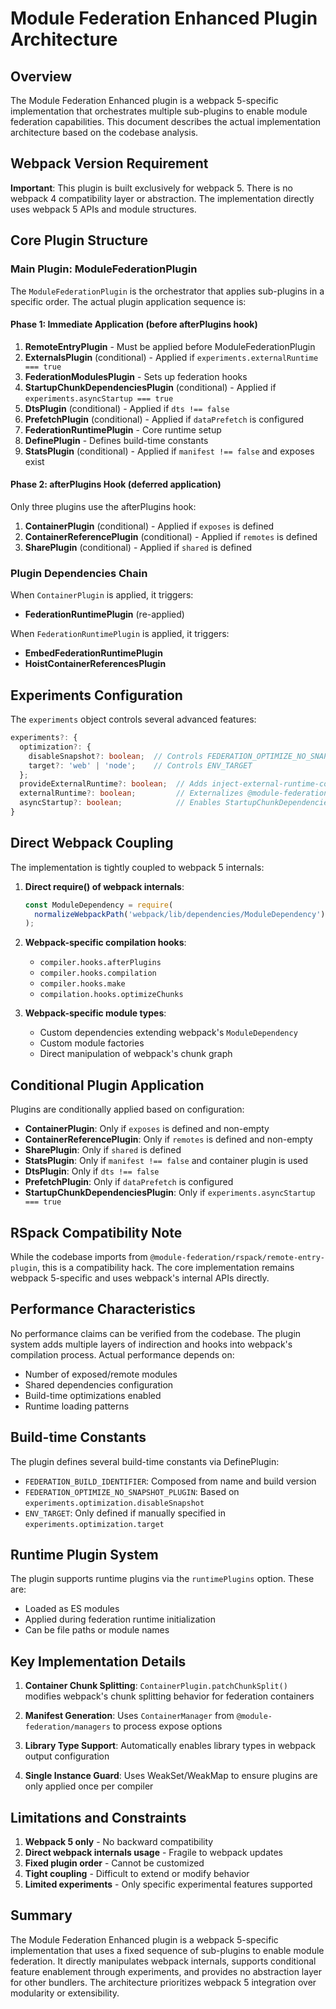 # Module Federation Enhanced Plugin Architecture

## Overview

The Module Federation Enhanced plugin is a webpack 5-specific implementation that orchestrates multiple sub-plugins to enable module federation capabilities. This document describes the actual implementation architecture based on the codebase analysis.

## Webpack Version Requirement

**Important**: This plugin is built exclusively for webpack 5. There is no webpack 4 compatibility layer or abstraction. The implementation directly uses webpack 5 APIs and module structures.

## Core Plugin Structure

### Main Plugin: ModuleFederationPlugin

The `ModuleFederationPlugin` is the orchestrator that applies sub-plugins in a specific order. The actual plugin application sequence is:

#### Phase 1: Immediate Application (before afterPlugins hook)

1. **RemoteEntryPlugin** - Must be applied before ModuleFederationPlugin
2. **ExternalsPlugin** (conditional) - Applied if `experiments.externalRuntime === true`
3. **FederationModulesPlugin** - Sets up federation hooks
4. **StartupChunkDependenciesPlugin** (conditional) - Applied if `experiments.asyncStartup === true`
5. **DtsPlugin** (conditional) - Applied if `dts !== false`
6. **PrefetchPlugin** (conditional) - Applied if `dataPrefetch` is configured
7. **FederationRuntimePlugin** - Core runtime setup
8. **DefinePlugin** - Defines build-time constants
9. **StatsPlugin** (conditional) - Applied if `manifest !== false` and exposes exist

#### Phase 2: afterPlugins Hook (deferred application)

Only three plugins use the afterPlugins hook:

1. **ContainerPlugin** (conditional) - Applied if `exposes` is defined
2. **ContainerReferencePlugin** (conditional) - Applied if `remotes` is defined
3. **SharePlugin** (conditional) - Applied if `shared` is defined

### Plugin Dependencies Chain

When `ContainerPlugin` is applied, it triggers:
- **FederationRuntimePlugin** (re-applied)

When `FederationRuntimePlugin` is applied, it triggers:
- **EmbedFederationRuntimePlugin**
- **HoistContainerReferencesPlugin**

## Experiments Configuration

The `experiments` object controls several advanced features:

```typescript
experiments?: {
  optimization?: {
    disableSnapshot?: boolean;  // Controls FEDERATION_OPTIMIZE_NO_SNAPSHOT_PLUGIN
    target?: 'web' | 'node';    // Controls ENV_TARGET
  };
  provideExternalRuntime?: boolean;  // Adds inject-external-runtime-core-plugin
  externalRuntime?: boolean;         // Externalizes @module-federation/runtime-core
  asyncStartup?: boolean;            // Enables StartupChunkDependenciesPlugin
}
```

## Direct Webpack Coupling

The implementation is tightly coupled to webpack 5 internals:

1. **Direct require() of webpack internals**:
   ```javascript
   const ModuleDependency = require(
     normalizeWebpackPath('webpack/lib/dependencies/ModuleDependency')
   );
   ```

2. **Webpack-specific compilation hooks**:
   - `compiler.hooks.afterPlugins`
   - `compiler.hooks.compilation`
   - `compiler.hooks.make`
   - `compilation.hooks.optimizeChunks`

3. **Webpack-specific module types**:
   - Custom dependencies extending webpack's `ModuleDependency`
   - Custom module factories
   - Direct manipulation of webpack's chunk graph

## Conditional Plugin Application

Plugins are conditionally applied based on configuration:

- **ContainerPlugin**: Only if `exposes` is defined and non-empty
- **ContainerReferencePlugin**: Only if `remotes` is defined and non-empty
- **SharePlugin**: Only if `shared` is defined
- **StatsPlugin**: Only if `manifest !== false` and container plugin is used
- **DtsPlugin**: Only if `dts !== false`
- **PrefetchPlugin**: Only if `dataPrefetch` is configured
- **StartupChunkDependenciesPlugin**: Only if `experiments.asyncStartup === true`

## RSpack Compatibility Note

While the codebase imports from `@module-federation/rspack/remote-entry-plugin`, this is a compatibility hack. The core implementation remains webpack 5-specific and uses webpack's internal APIs directly.

## Performance Characteristics

No performance claims can be verified from the codebase. The plugin system adds multiple layers of indirection and hooks into webpack's compilation process. Actual performance depends on:

- Number of exposed/remote modules
- Shared dependencies configuration
- Build-time optimizations enabled
- Runtime loading patterns

## Build-time Constants

The plugin defines several build-time constants via DefinePlugin:

- `FEDERATION_BUILD_IDENTIFIER`: Composed from name and build version
- `FEDERATION_OPTIMIZE_NO_SNAPSHOT_PLUGIN`: Based on `experiments.optimization.disableSnapshot`
- `ENV_TARGET`: Only defined if manually specified in `experiments.optimization.target`

## Runtime Plugin System

The plugin supports runtime plugins via the `runtimePlugins` option. These are:
- Loaded as ES modules
- Applied during federation runtime initialization
- Can be file paths or module names

## Key Implementation Details

1. **Container Chunk Splitting**: `ContainerPlugin.patchChunkSplit()` modifies webpack's chunk splitting behavior for federation containers

2. **Manifest Generation**: Uses `ContainerManager` from `@module-federation/managers` to process expose options

3. **Library Type Support**: Automatically enables library types in webpack output configuration

4. **Single Instance Guard**: Uses WeakSet/WeakMap to ensure plugins are only applied once per compiler

## Limitations and Constraints

1. **Webpack 5 only** - No backward compatibility
2. **Direct webpack internals usage** - Fragile to webpack updates
3. **Fixed plugin order** - Cannot be customized
4. **Tight coupling** - Difficult to extend or modify behavior
5. **Limited experiments** - Only specific experimental features supported

## Summary

The Module Federation Enhanced plugin is a webpack 5-specific implementation that uses a fixed sequence of sub-plugins to enable module federation. It directly manipulates webpack internals, supports conditional feature enablement through experiments, and provides no abstraction layer for other bundlers. The architecture prioritizes webpack 5 integration over modularity or extensibility.